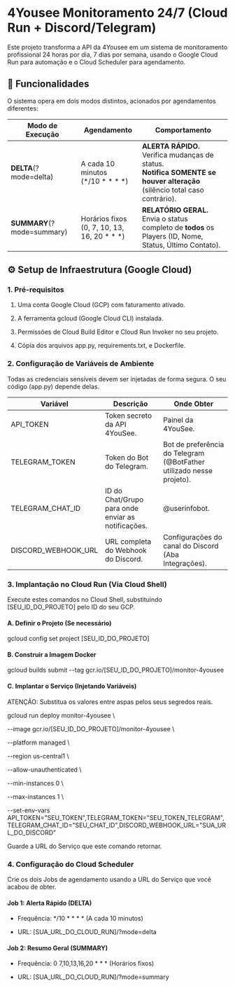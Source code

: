 
# 4Yousee Monitoramento 24/7 (Cloud Run + Discord/Telegram)

Este projeto transforma a API da 4Yousee em um sistema de monitoramento profissional 24 horas por dia, 7 dias por semana, usando o Google Cloud Run para automação e o Cloud Scheduler para agendamento.

## 🚀 Funcionalidades

O sistema opera em dois modos distintos, acionados por agendamentos diferentes:

| **Modo de Execução**       	| **Agendamento**                                 	| **Comportamento**                                                                                                            	|
|----------------------------	|-------------------------------------------------	|------------------------------------------------------------------------------------------------------------------------------	|
| **DELTA**(?mode=delta)     	| A cada 10 minutos<br>(*/10 * * * *)             	| **ALERTA RÁPIDO.** Verifica mudanças de status.<br>**Notifica SOMENTE se houver alteração** (silêncio total caso contrário). 	|
| **SUMMARY**(?mode=summary) 	| Horários fixos <br>(0, 7, 10, 13, 16, 20 * * *) 	| **RELATÓRIO GERAL.** Envia o status <br>completo de **todos** os Players (ID, Nome, Status, Último Contato).                 	|

## ⚙️ Setup de Infraestrutura (Google Cloud)

### 1. Pré-requisitos

1.  Uma conta Google Cloud (GCP) com faturamento ativado.
    
2.  A ferramenta gcloud (Google Cloud CLI) instalada.
    
3.  Permissões de Cloud Build Editor e Cloud Run Invoker no seu projeto.
    
4.  Cópia dos arquivos app.py, requirements.txt, e Dockerfile.
    

### 2. Configuração de Variáveis de Ambiente

Todas as credenciais sensíveis devem ser injetadas de forma segura. O seu código (app.py) depende delas.

| **Variável**        	| **Descrição**                                      	| **Onde Obter**                                                       	|
|---------------------	|----------------------------------------------------	|----------------------------------------------------------------------	|
| API_TOKEN           	| Token secreto da API 4YouSee.                      	| Painel da 4YouSee.                                                   	|
| TELEGRAM_TOKEN      	| Token do Bot do Telegram.                          	| Bot de preferência do Telegram (@BotFather utilizado nesse projeto). 	|
| TELEGRAM_CHAT_ID    	| ID do Chat/Grupo para onde enviar as notificações. 	| @userinfobot.                                                        	|
| DISCORD_WEBHOOK_URL 	| URL completa do Webhook do Discord.                	| Configurações do canal do Discord (Aba Integrações).                 	|

### 3. Implantação no Cloud Run (Via Cloud Shell)

Execute estes comandos no Cloud Shell, substituindo [SEU_ID_DO_PROJETO] pelo ID do seu GCP.

#### A. Definir o Projeto (Se necessário)

gcloud config set project [SEU_ID_DO_PROJETO]

  

#### B. Construir a Imagem Docker

gcloud builds submit --tag gcr.io/[SEU_ID_DO_PROJETO]/monitor-4yousee

  

#### C. Implantar o Serviço (Injetando Variáveis)

ATENÇÃO: Substitua os valores entre aspas pelos seus segredos reais.

gcloud run deploy monitor-4yousee \

--image gcr.io/[SEU_ID_DO_PROJETO]/monitor-4yousee \

--platform managed \

--region us-central1 \

--allow-unauthenticated \

--min-instances 0 \

--max-instances 1 \

--set-env-vars API_TOKEN="SEU_TOKEN",TELEGRAM_TOKEN="SEU_TOKEN_TELEGRAM",TELEGRAM_CHAT_ID="SEU_CHAT_ID",DISCORD_WEBHOOK_URL="SUA_URL_DO_DISCORD"

  

Guarde a URL do Serviço que este comando retornar.

### 4. Configuração do Cloud Scheduler

Crie os dois Jobs de agendamento usando a URL do Serviço que você acabou de obter.

#### Job 1: Alerta Rápido (DELTA)

-   Frequência:  */10 * * * * (A cada 10 minutos)
    
-   URL:  [SUA_URL_DO_CLOUD_RUN]/?mode=delta
    

#### Job 2: Resumo Geral (SUMMARY)

-   Frequência:  0 7,10,13,16,20 * * * (Horários fixos)
    
-   URL:  [SUA_URL_DO_CLOUD_RUN]/?mode=summary
  
